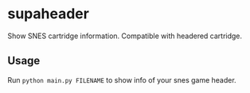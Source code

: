 # supaheader
Show SNES cartridge information. Compatible with headered cartridge.

## Usage
Run `python main.py FILENAME` to show info of your snes game header.
